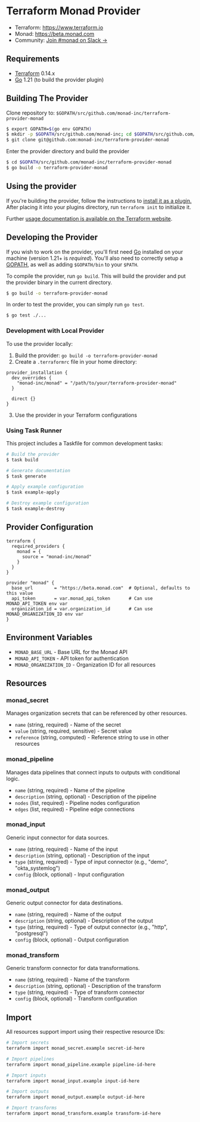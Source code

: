 # Terraform Monad Provider

- Terraform: https://www.terraform.io
- Monad: https://beta.monad.com
- Community: [Join #monad on Slack →](https://join.slack.com/t/monad-community/shared_invite/zt-2l1xvgdv8-JqfJgqHfQFPqRBQO4TdoYQ)

## Requirements

- [Terraform](https://www.terraform.io/downloads.html) 0.14.x
- [Go](https://golang.org/doc/install) 1.21 (to build the provider plugin)

## Building The Provider

Clone repository to: `$GOPATH/src/github.com/monad-inc/terraform-provider-monad`

```sh
$ export GOPATH=$(go env GOPATH)
$ mkdir -p $GOPATH/src/github.com/monad-inc; cd $GOPATH/src/github.com/monad-inc
$ git clone git@github.com:monad-inc/terraform-provider-monad
```

Enter the provider directory and build the provider

```sh
$ cd $GOPATH/src/github.com/monad-inc/terraform-provider-monad
$ go build -o terraform-provider-monad
```

## Using the provider

If you're building the provider, follow the instructions to [install it as a plugin.](https://www.terraform.io/docs/plugins/basics.html#installing-a-plugin) After placing it into your plugins directory, run `terraform init` to initialize it.

Further [usage documentation is available on the Terraform website](https://registry.terraform.io/providers/monad-inc/monad/latest/docs).

## Developing the Provider

If you wish to work on the provider, you'll first need [Go](http://www.golang.org) installed on your machine (version 1.21+ is _required_). You'll also need to correctly setup a [GOPATH](http://golang.org/doc/code.html#GOPATH), as well as adding `$GOPATH/bin` to your `$PATH`.

To compile the provider, run `go build`. This will build the provider and put the provider binary in the current directory.

```sh
$ go build -o terraform-provider-monad
```

In order to test the provider, you can simply run `go test`.

```sh
$ go test ./...
```

### Development with Local Provider

To use the provider locally:

1. Build the provider: `go build -o terraform-provider-monad`
2. Create a `.terraformrc` file in your home directory:

```hcl
provider_installation {
  dev_overrides {
    "monad-inc/monad" = "/path/to/your/terraform-provider-monad"
  }

  direct {}
}
```

3. Use the provider in your Terraform configurations

### Using Task Runner

This project includes a Taskfile for common development tasks:

```sh
# Build the provider
$ task build

# Generate documentation
$ task generate

# Apply example configuration
$ task example-apply

# Destroy example configuration
$ task example-destroy
```

## Provider Configuration

```hcl
terraform {
  required_providers {
    monad = {
      source = "monad-inc/monad"
    }
  }
}

provider "monad" {
  base_url        = "https://beta.monad.com"  # Optional, defaults to this value
  api_token       = var.monad_api_token       # Can use MONAD_API_TOKEN env var
  organization_id = var.organization_id       # Can use MONAD_ORGANIZATION_ID env var
}
```

## Environment Variables

- `MONAD_BASE_URL` - Base URL for the Monad API
- `MONAD_API_TOKEN` - API token for authentication
- `MONAD_ORGANIZATION_ID` - Organization ID for all resources

## Resources

### monad_secret

Manages organization secrets that can be referenced by other resources.

- `name` (string, required) - Name of the secret
- `value` (string, required, sensitive) - Secret value
- `reference` (string, computed) - Reference string to use in other resources

### monad_pipeline

Manages data pipelines that connect inputs to outputs with conditional logic.

- `name` (string, required) - Name of the pipeline
- `description` (string, optional) - Description of the pipeline
- `nodes` (list, required) - Pipeline nodes configuration
- `edges` (list, required) - Pipeline edge connections

### monad_input

Generic input connector for data sources.

- `name` (string, required) - Name of the input
- `description` (string, optional) - Description of the input
- `type` (string, required) - Type of input connector (e.g., "demo", "okta_systemlog")
- `config` (block, optional) - Input configuration

### monad_output

Generic output connector for data destinations.

- `name` (string, required) - Name of the output
- `description` (string, optional) - Description of the output
- `type` (string, required) - Type of output connector (e.g., "http", "postgresql")
- `config` (block, optional) - Output configuration

### monad_transform

Generic transform connector for data transformations.

- `name` (string, required) - Name of the transform
- `description` (string, optional) - Description of the transform
- `type` (string, required) - Type of transform connector
- `config` (block, optional) - Transform configuration

## Import

All resources support import using their respective resource IDs:

```bash
# Import secrets
terraform import monad_secret.example secret-id-here

# Import pipelines
terraform import monad_pipeline.example pipeline-id-here

# Import inputs
terraform import monad_input.example input-id-here

# Import outputs
terraform import monad_output.example output-id-here

# Import transforms
terraform import monad_transform.example transform-id-here
```
